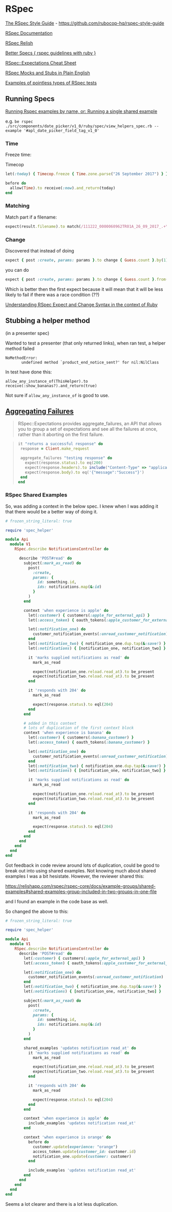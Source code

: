 # RSpec

[The RSpec Style Guide](https://rspec.rubystyle.guide/) - https://github.com/rubocop-hq/rspec-style-guide

[RSpec Documentation](https://rspec.info/documentation/)

[RSpec Relish](https://relishapp.com/rspec)

[Better Specs { rspec guidelines with ruby }](http://www.betterspecs.org/)

[RSpec::Expectations Cheat Sheet](https://www.rubypigeon.com/posts/rspec-expectations-cheat-sheet/)

[RSpec Mocks and Stubs in Plain English](https://www.codewithjason.com/rspec-mocks-stubs-plain-english/)

[Examples of pointless types of RSpec tests](https://www.codewithjason.com/examples-pointless-rspec-tests/)

## Running Specs

[Running Rspec examples by name, or: Running a single shared example](https://makandracards.com/makandra/47400-running-rspec-examples-by-name-or-running-a-single-shared-example)

e.g. `be rspec ./src/components/date_picker/v1_0/ruby/spec/view_helpers_spec.rb --example '#apl_date_picker_field_tag_v1_0'`

### Time

Freeze time:

Timecop

```ruby
let(:today) { Timecop.freeze { Time.zone.parse("26 September 2017") } }

before do
  allow(Time).to receive(:now).and_return(today)
end
```

### Matching

Match part if a filename:

```ruby
expect(result.filename).to match(/111222_0000060962TR01A_26_09_2017_.+\.csv/)
```


### Change
Discovered that instead of doing

```ruby
expect { post :create, params: params }.to change { Guess.count }.by(1)
```

you can do

```ruby
expect { post :create, params: params }.to change { Guess.count }.from(0).to(1)
```

Which is better then the first expect because it will mean that it will be less likely to fail if there was a race condition (??)

[Understanding RSpec Expect and Change Syntax in the context of Ruby](https://forum.shakacode.com/t/understanding-rspec-expect-and-change-syntax-in-the-context-of-ruby/219)


## Stubbing a helper method
(in a presenter spec)

Wanted to test a presenter (that only returned links), when ran test, a helper method failed

```
NoMethodError:
       undefined method `product_end_notice_sent?' for nil:NilClass
```

In test have done this:

```
allow_any_instance_of(ThisHelper).to receive(:show_bananas?).and_return(true)
```

Not sure if `allow_any_instance_of` is good to use.


## [Aggregating Failures](https://relishapp.com/rspec/rspec-core/docs/expectation-framework-integration/aggregating-failures)

>RSpec::Expectations provides aggregate_failures, an API that allows you to group a set of expectations and see all the failures at once, rather than it aborting on the first failure.

>```ruby
>it "returns a successful response" do
>  response = Client.make_request
>
>  aggregate_failures "testing response" do
>    expect(response.status).to eq(200)
>    expect(response.headers).to include("Content-Type" => "application/json")
>    expect(response.body).to eq('{"message":"Success"}')
>  end
>end
>```

### RSpec Shared Examples

So, was adding a context in the below spec. I knew when I was adding it that there would be a better way of doing it.


```ruby
# frozen_string_literal: true

require 'spec_helper'

module Api
  module V1
    RSpec.describe NotificationsController do

      describe 'POST#read' do
        subject(:mark_as_read) do
          post(
            :create,
            params: {
              id: something.id,
              ids: notifications.map(&:id)
            }
          )
        end

        context 'when experience is apple' do
          let(:customer) { customers(:apple_for_external_api) }
          let(:access_token) { oauth_tokens(:apple_customer_for_external_api) }

          let(:notification_one) do
            customer_notification_events(:unread_customer_notification)
          end
          let(:notification_two) { notification_one.dup.tap(&:save!) }
          let(:notifications) { [notification_one, notification_two] }

          it 'marks supplied notifications as read' do
            mark_as_read

            expect(notification_one.reload.read_at).to be_present
            expect(notification_two.reload.read_at).to be_present
          end

          it 'responds with 204' do
            mark_as_read

            expect(response.status).to eql(204)
          end
        end

        # added in this context
        # lots of duplication of the first context block
        context 'when experience is banana' do
          let(:customer) { customers(:banana_customer) }
          let(:access_token) { oauth_tokens(:banana_customer) }

          let(:notification_one) do
            customer_notification_events(:unread_customer_notification)
          end
          let(:notification_two) { notification_one.dup.tap(&:save!) }
          let(:notifications) { [notification_one, notification_two] }

          it 'marks supplied notifications as read' do
            mark_as_read

            expect(notification_one.reload.read_at).to be_present
            expect(notification_two.reload.read_at).to be_present
          end

          it 'responds with 204' do
            mark_as_read

            expect(response.status).to eql(204)
          end
        end
      end
    end
  end
end
```

Got feedback in code review around lots of duplication, could be good to break out into using shared examples. Not knowing much about shared examples I was a bit hesistate. However, the reviewer shared this:

https://relishapp.com/rspec/rspec-core/docs/example-groups/shared-examples#shared-examples-group-included-in-two-groups-in-one-file

and I found an example in the code base as well.

So changed the above to this:

```ruby
# frozen_string_literal: true

require 'spec_helper'

module Api
  module V1
    RSpec.describe NotificationsController do
      describe 'POST#read' do
        let(:customer) { customers(:apple_for_external_api) }
        let(:access_token) { oauth_tokens(:apple_customer_for_external_api) }

        let(:notification_one) do
          customer_notification_events(:unread_customer_notification)
        end
        let(:notification_two) { notification_one.dup.tap(&:save!) }
        let(:notifications) { [notification_one, notification_two] }

        subject(:mark_as_read) do
          post(
            :create,
            params: {
              id: something.id,
              ids: notifications.map(&:id)
            }
          )
        end

        shared_examples 'updates notification read_at' do
          it 'marks supplied notifications as read' do
            mark_as_read

            expect(notification_one.reload.read_at).to be_present
            expect(notification_two.reload.read_at).to be_present
          end

          it 'responds with 204' do
            mark_as_read

            expect(response.status).to eql(204)
          end
        end

        context 'when experience is apple' do
          include_examples 'updates notification read_at'
        end

        context 'when experience is orange' do
          before do
            customer.update(experience: "orange")
            access_token.update(customer_id: customer.id)
            notification_one.update(customer: customer)
          end

          include_examples 'updates notification read_at'
        end
      end
    end
  end
end
```
Seems a lot clearer and there is a lot less duplication.
